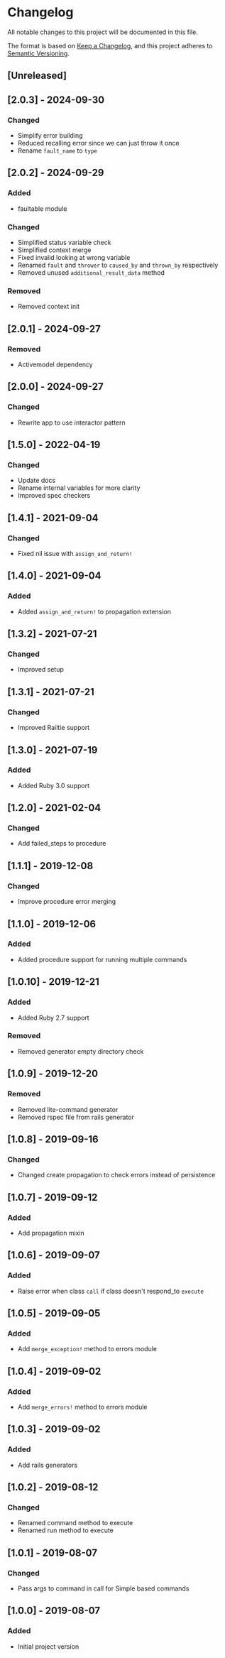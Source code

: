# Changelog
All notable changes to this project will be documented in this file.

The format is based on [Keep a Changelog](https://keepachangelog.com/en/1.0.0/),
and this project adheres to [Semantic Versioning](https://semver.org/spec/v2.0.0.html).

## [Unreleased]

## [2.0.3] - 2024-09-30
### Changed
- Simplify error building
- Reduced recalling error since we can just throw it once
- Rename `fault_name` to `type`

## [2.0.2] - 2024-09-29
### Added
- faultable module
### Changed
- Simplified status variable check
- Simplified context merge
- Fixed invalid looking at wrong variable
- Renamed `fault` and `thrower` to `caused_by` and `thrown_by` respectively
- Removed unused `additional_result_data` method
### Removed
- Removed context init

## [2.0.1] - 2024-09-27
### Removed
- Activemodel dependency

## [2.0.0] - 2024-09-27
### Changed
- Rewrite app to use interactor pattern

## [1.5.0] - 2022-04-19
### Changed
- Update docs
- Rename internal variables for more clarity
- Improved spec checkers

## [1.4.1] - 2021-09-04
### Changed
- Fixed nil issue with `assign_and_return!`

## [1.4.0] - 2021-09-04
### Added
- Added `assign_and_return!` to propagation extension

## [1.3.2] - 2021-07-21
### Changed
- Improved setup

## [1.3.1] - 2021-07-21
### Changed
- Improved Railtie support

## [1.3.0] - 2021-07-19
### Added
- Added Ruby 3.0 support

## [1.2.0] - 2021-02-04
### Changed
- Add failed_steps to procedure

## [1.1.1] - 2019-12-08
### Changed
- Improve procedure error merging

## [1.1.0] - 2019-12-06
### Added
- Added procedure support for running multiple commands

## [1.0.10] - 2019-12-21
### Added
- Added Ruby 2.7 support
### Removed
- Removed generator empty directory check

## [1.0.9] - 2019-12-20
### Removed
- Removed lite-command generator
- Removed rspec file from rails generator

## [1.0.8] - 2019-09-16
### Changed
- Changed create propagation to check errors instead of persistence

## [1.0.7] - 2019-09-12
### Added
- Add propagation mixin

## [1.0.6] - 2019-09-07
### Added
- Raise error when class `call` if class doesn't respond_to `execute`

## [1.0.5] - 2019-09-05
### Added
- Add `merge_exception!` method to errors module

## [1.0.4] - 2019-09-02
### Added
- Add `merge_errors!` method to errors module

## [1.0.3] - 2019-09-02
### Added
- Add rails generators

## [1.0.2] - 2019-08-12
### Changed
- Renamed command method to execute
- Renamed run method to execute

## [1.0.1] - 2019-08-07
### Changed
- Pass args to command in call for Simple based commands

## [1.0.0] - 2019-08-07
### Added
- Initial project version
